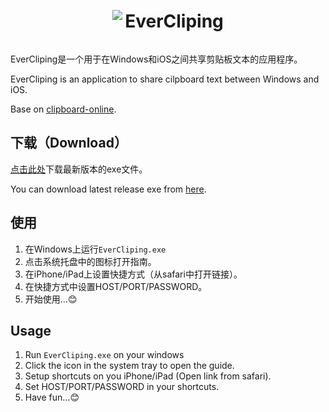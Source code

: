 <div align="center">
  <img src="https://raw.githubusercontent.com/YanxinTang/clipboard-online/master/images/clipboard-icon.png" style="display: inline-block; vertical-align: middle;">
  <h1 style="display: inline-block; vertical-align: middle;">EverCliping</h1>
</div>

EverCliping是一个用于在Windows和iOS之间共享剪贴板文本的应用程序。

EverCliping is an application to share cilpboard text between Windows and iOS.

Base on [clipboard-online](https://github.com/YanxinTang/clipboard-online).

## 下载（Download）

[点击此处](https://github.com/baohuiming/EverCliping/releases)下载最新版本的exe文件。

You can download latest release exe from [here](https://github.com/baohuiming/EverCliping/releases).

## 使用

1. 在Windows上运行`EverCliping.exe`
2. 点击系统托盘中的图标打开指南。
3. 在iPhone/iPad上设置快捷方式（从safari中打开链接）。
4. 在快捷方式中设置HOST/PORT/PASSWORD。
5. 开始使用...😊

## Usage
1. Run `EverCliping.exe` on your windows
2. Click the icon in the system tray to open the guide.
3. Setup shortcuts on you iPhone/iPad (Open link from safari).
4. Set HOST/PORT/PASSWORD in your shortcuts.
5. Have fun...😊
